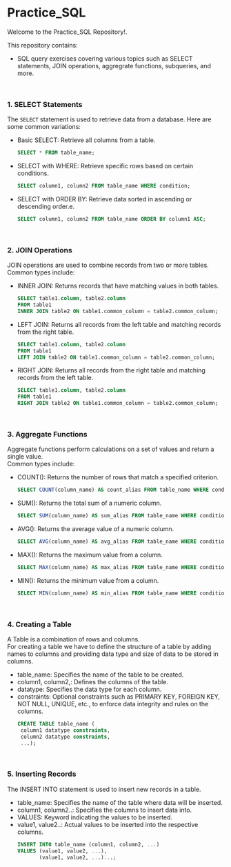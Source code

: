 # Practice_SQL

Welcome to the Practice_SQL Repository!.

This repository contains:

- SQL query exercises covering various topics such as SELECT statements, JOIN operations, aggregrate functions, subqueries, and more.
<br/>

### 1. SELECT Statements

The `SELECT` statement is used to retrieve data from a database. Here are some common variations:
- Basic SELECT: Retrieve all columns from a table.
  ```sql
  SELECT * FROM table_name;

- SELECT with WHERE: Retrieve specific rows based on certain conditions.
  ```sql
  SELECT column1, column2 FROM table_name WHERE condition;

- SELECT with ORDER BY: Retrieve data sorted in ascending or descending order.e.
  ```sql
  SELECT column1, column2 FROM table_name ORDER BY column1 ASC;
<br/>


### 2. JOIN Operations

JOIN operations are used to combine records from two or more tables. Common types include:
- INNER JOIN: Returns records that have matching values in both tables.
  ```sql
  SELECT table1.column, table2.column
  FROM table1
  INNER JOIN table2 ON table1.common_column = table2.common_column;

- LEFT JOIN: Returns all records from the left table and matching records from the right table.
  ```sql
  SELECT table1.column, table2.column
  FROM table1
  LEFT JOIN table2 ON table1.common_column = table2.common_column;

- RIGHT JOIN: Returns all records from the right table and matching records from the left table.
  ```sql
  SELECT table1.column, table2.column
  FROM table1
  RIGHT JOIN table2 ON table1.common_column = table2.common_column;
<br/>


### 3. Aggregate Functions
Aggregate functions perform calculations on a set of values and return a single value. <br/>
Common types include:

- COUNT(): Returns the number of rows that match a specified criterion.
   ```sql
  SELECT COUNT(column_name) AS count_alias FROM table_name WHERE condition;

- SUM(): Returns the total sum of a numeric column.
  ```sql
  SELECT SUM(column_name) AS sum_alias FROM table_name WHERE condition;

- AVG(): Returns the average value of a numeric column.
   ```sql
  SELECT AVG(column_name) AS avg_alias FROM table_name WHERE condition;
   
- MAX(): Returns the maximum value from a column.
   ```sql
  SELECT MAX(column_name) AS max_alias FROM table_name WHERE condition;
   
- MIN(): Returns the minimum value from a column.
   ```sql
  SELECT MIN(column_name) AS min_alias FROM table_name WHERE condition;
<br/>


### 4. Creating a Table
A Table is a combination of rows and columns.<br/>
For creating a table we have to define the structure of a table by adding names to columns and providing data type and size of data to be stored in columns.<br/>

- table_name: Specifies the name of the table to be created.
- column1, column2,: Defines the columns of the table.
- datatype: Specifies the data type for each column.
- constraints: Optional constraints such as PRIMARY KEY, FOREIGN KEY, NOT NULL, UNIQUE, etc., to enforce data integrity and rules on the columns.
   ```sql
  CREATE TABLE table_name (
    column1 datatype constraints,
    column2 datatype constraints,
    ...);
<br/>


### 5. Inserting Records
The INSERT INTO statement is used to insert new records in a table.

- table_name: Specifies the name of the table where data will be inserted.
- column1, column2..: Specifies the columns to insert data into.
- VALUES: Keyword indicating the values to be inserted.
- value1, value2..: Actual values to be inserted into the respective columns.
   ```sql
  INSERT INTO table_name (column1, column2, ...)
   VALUES (value1, value2, ...),
          (value1, value2, ...)...;
<br/>





